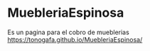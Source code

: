 # MuebleriaEspinosa
Es un pagina para el cobro de mueblerias https://tonogafa.github.io/MuebleriaEspinosa/ 
